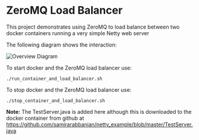 ZeroMQ Load Balancer
====================

This project demonstrates using ZeroMQ to load balance between two docker containers running a very simple Netty web server

The following diagram shows the interaction:

![Overview Diagram](https://github.com/samirarabbanian/software_upgrade/raw/master/overviewDiagram_2014_02_14.png)

To start docker and the ZeroMQ load balancer use:

    ./run_container_and_load_balancer.sh

To stop docker and the ZeroMQ load balancer use:

    ./stop_container_and_load_balancer.sh

**Note:** The TestServer.java is added here although this is downloaded to the docker container from github at https://github.com/samirarabbanian/netty_example/blob/master/TestServer.java
